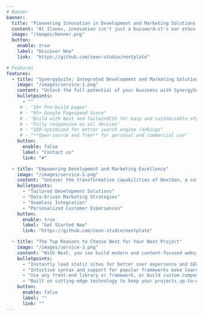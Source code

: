 ```yaml
---
# Banner
banner:
  title: "Pioneering Innovation in Development and Marketing Solutions."
  content: "At Ilanov, innovation isn't just a buzzword—it's our ethos.With a passion for pushing boundaries and a commitment to delivering results, we are your trusted partner in navigating the ever-evolving landscape of technology and marketing."
  image: "/images/banner.png"
  button:
    enable: true
    label: "Discover Now"
    link:  "https://github.com/zeon-studio/nextplate"

# Features
features:
  - title: "SynergySuite: Integrated Development and Marketing Solutions"
    image: "/images/service-1.png"
    content: "Unlock the full potential of your business with SynergySuite, our comprehensive suite of integrated development and marketing solutions designed to maximize growth and impact."
    bulletpoints:
      - ""
     # - "10+ Pre-build pages"
     # - "95+ Google Pagespeed Score"
     # - "Build with Next and TailwindCSS for easy and customizable styling"
     # - "Fully responsive on all devices"
     # - "SEO-optimized for better search engine rankings"
     # - "**Open-source and free** for personal and commercial use"
    button:
      enable: false
      label: "Contact us"
      link: "#"

  - title: "Empowering Development and Marketing Excellence"
    image: "/images/service-2.png"
    content: "Uncover the transformative capabilities of NextGen, a cutting-edge platform revolutionizing the landscape of development and marketing. Explore its key features and unleash the potential for unprecedented growth and success."
    bulletpoints:
      - "Tailored Development Solutions"
      - "Data-Driven Marketing Strategies"
      - "Seamless Integration"
      - "Personalized Customer Experiences"
    button:
      enable: true
      label: "Get Started Now"
      link: "https://github.com/zeon-studio/nextplate"

  - title: "The Top Reasons to Choose Next for Your Next Project"
    image: "/images/service-3.png"
    content: "With Next, you can build modern and content-focused websites without sacrificing performance or ease of use."
    bulletpoints:
      - "Instantly load static sites for better user experience and SEO."
      - "Intuitive syntax and support for popular frameworks make learning and using Next a breeze."
      - "Use any front-end library or framework, or build custom components, for any project size."
      - "Built on cutting-edge technology to keep your projects up-to-date with the latest web standards."
    button:
      enable: false
      label: ""
      link: ""
---
```

